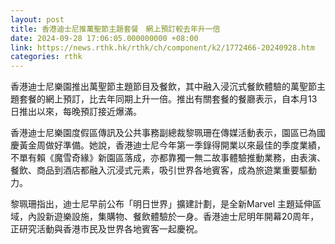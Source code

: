 ```yaml
---
layout: post
title: 香港迪士尼推萬聖節主題套餐　網上預訂較去年升一倍
date: 2024-09-28 17:06:05.000000000 +08:00
link: https://news.rthk.hk/rthk/ch/component/k2/1772466-20240928.htm
categories: rthk
---
```


香港迪士尼樂園推出萬聖節主題節目及餐飲，其中融入浸沉式餐飲體驗的萬聖節主題套餐的網上預訂，比去年同期上升一倍。推出有關套餐的餐廳表示，自本月13日推出以來，每晚預訂接近爆滿。

香港迪士尼樂園度假區傳訊及公共事務副總裁黎珮珊在傳媒活動表示，園區已為國慶黃金周做好準備。她說，香港迪士尼今年第一季錄得開業以來最佳的季度業績，不單有賴《魔雪奇緣》新園區落成，亦都靠獨一無二故事體驗推動業務，由表演、餐飲、商品到酒店都融入沉浸式元素，吸引世界各地賓客，成為旅遊業重要驅動力。

黎珮珊指出，迪士尼早前公布「明日世界」擴建計劃，是全新Marvel 主題延伸區域，內設新遊樂設施，集購物、餐飲體驗於一身。香港迪士尼明年開幕20周年，正研究活動與香港市民及世界各地賓客一起慶祝。
